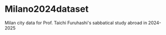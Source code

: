 # Milano2024dataset
Milan city data for Prof. Taichi Furuhashi's sabbatical study abroad in 2024-2025
